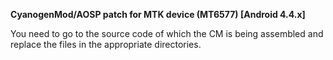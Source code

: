 **CyanogenMod/AOSP patch for MTK device (MT6577) [Android 4.4.x]**


You need to go to the source code of which the CM is being assembled and replace the files in the appropriate directories.
